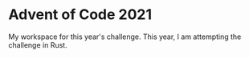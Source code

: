 # Advent of Code 2021
My workspace for this year's challenge. This year, I am attempting the challenge in Rust.

